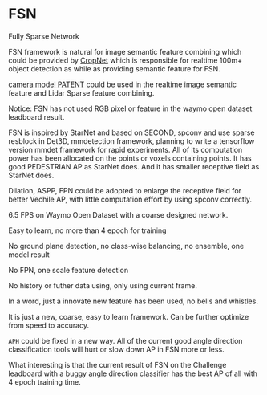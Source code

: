 # FSN
Fully Sparse Network

FSN framework is natural for image semantic feature combining which could be provided by [CropNet](https://github.com/xmyqsh/CropNet) which is responsible for realtime 100m+ object detection as while as providing semantic feature for FSN.

[camera model PATENT](https://github.com/waymo-research/waymo-open-dataset/tree/master/third_party/camera) could be used in the realtime image semantic feature and Lidar Sparse feature combining.

Notice: FSN has not used RGB pixel or feature in the waymo open dataset leadboard result. 

FSN is inspired by StarNet and based on SECOND, spconv and use sparse resblock in Det3D, mmdetection framework, planning to write a tensorflow version mmdet framework for rapid experiments.
All of its computation power has been allocated on the points or voxels containing points.
It has good PEDESTRIAN AP as StarNet does. And it has smaller receptive field as StarNet does.

Dilation, ASPP, FPN could be adopted to enlarge the receptive field for better Vechile AP, with little computation effort by using spconv correctly.

6.5 FPS on Waymo Open Dataset with a coarse designed network.

Easy to learn, no more than 4 epoch for training

No ground plane detection, no class-wise balancing, no ensemble, one model result

No FPN, one scale feature detection

No history or futher data using, only using current frame.

In a word, just a innovate new feature has been used, no bells and whistles.





It is just a new, coarse, easy to learn framework.
Can be further optimize from speed to accuracy.



`APH` could be fixed in a new way.
All of the current good angle direction classification tools will hurt or slow down AP in FSN more or less.

What interesting is that the current result of FSN on the Challenge leadboard with a buggy angle direction classifier has the best AP of all with 4 epoch training time.

